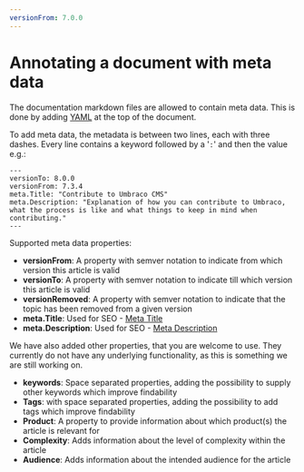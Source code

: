 ```yaml
---
versionFrom: 7.0.0
---
```


# Annotating a document with meta data

The documentation markdown files are allowed to contain meta data.  This is done by adding [YAML](https://en.wikipedia.org/wiki/YAML) at the top of the document.

To add meta data, the metadata is between two lines, each with three dashes.  Every line contains a keyword followed by a '`:`' and then the value e.g.:

    ---
    versionTo: 8.0.0
    versionFrom: 7.3.4
    meta.Title: "Contribute to Umbraco CMS"
    meta.Description: "Explanation of how you can contribute to Umbraco, what the process is like and what things to keep in mind when contributing."
    ---

Supported meta data properties:

- **versionFrom**: A property with semver notation to indicate from which version this article is valid
- **versionTo**: A property with semver notation to indicate till which version this article is valid
- **versionRemoved**: A property with semver notation to indicate that the topic has been removed from a given version
- **meta.Title**: Used for SEO - [Meta Title](https://moz.com/learn/seo/title-tag)
- **meta.Description**: Used for SEO - [Meta Description](https://moz.com/learn/seo/title-tag)

We have also added other properties, that you are welcome to use. They currently do not have any underlying functionality, as this is something we are still working on.

- **keywords**:  Space separated properties, adding the possibility to supply other keywords which improve findability
- **Tags**: with space separated properties, adding the possibility to add tags which improve findability
- **Product**: A property to provide information about which product(s) the article is relevant for
- **Complexity**: Adds information about the level of complexity within the article
- **Audience**: Adds information about the intended audience for the article